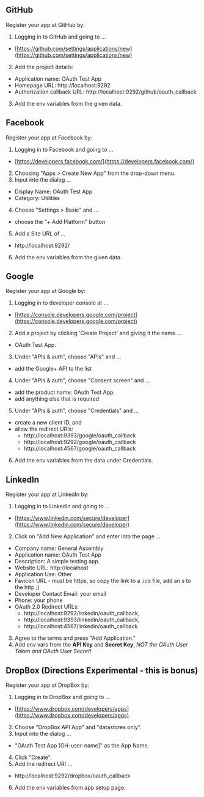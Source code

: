 <!-- FIXME ensure the steps below work, are clear, and aren't unnecessary
      for example: can the redirect uris just be domains, sans port & path?
TODO  draw diagram of flow... -->
## GitHub

Register your app at GitHub by:

1. Logging in to GitHub and going to ...
  - [https://github.com/settings/applications/new](https://github.com/settings/applications/new)
2. Add the project details:
  - Application name:           OAuth Test App
  - Homepage URL:               http://localhost:9292
  - Authorization callback URL: http://localhost:9292/github/oauth_callback
3. Add the env variables from the given data.

## Facebook

Register your app at Facebook by:

1. Logging in to Facebook and going to ...
  - [https://developers.facebook.com/](https://developers.facebook.com/)
2. Choosing "Apps > Create New App" from the drop-down menu.
3. Input into the dialog ...
  - Display Name: OAuth Test App
  - Category:     Utilities
4. Choose "Settings > Basic" and ...
  - choose the "+ Add Platform" button
5. Add a Site URL of ...
  - http://localhost:9292/
6. Add the env variables from the given data.

## Google

Register your app at Google by:

1. Logging in to developer console at ...
  - [https://console.developers.google.com/project](https://console.developers.google.com/project)
2. Add a project by clicking 'Create Project' and giving it the name ...
  - OAuth Test App.
3. Under "APIs & auth", choose "APIs" and ...
  - add the Google+ API to the list
4. Under "APIs & auth", choose "Consent screen" and ...
  - add the product name: OAuth Test App.
  - add anything else that is required
5. Under "APIs & auth", choose "Credentials" and ...
  - create a new client ID, and
  - allow the redirect URIs:
     - http://localhost:9393/google/oauth_callback
     - http://localhost:9292/google/oauth_callback
     - http://localhost:4567/google/oauth_callback
6. Add the env variables from the data under Credentials.

## LinkedIn

Register your app at LinkedIn by:

1. Logging in to LinkedIn and going to ...
  - [https://www.linkedin.com/secure/developer](https://www.linkedin.com/secure/developer)
2. Click on "Add New Application" and enter into the page ...
  - Company name:     General Assembly
  - Application name: OAuth Test App
  - Description:      A simple testing app.
  - Website URL:      http://localhost
  - Application Use:  Other
  - Favicon URL - must be https, so copy the link to a .ico file, add an s to the http ;)
  - Developer Contact Email: your email
  - Phone:            your phone
  - OAuth 2.0 Redirect URLs:
     - http://localhost:9292/linkedin/oauth_callback,
     - http://localhost:9393/linkedin/oauth_callback,
     - http://localhost:4567/linkedin/oauth_callback
3. Agree to the terms and press "Add Application."
4. Add env vars from the **API Key** and **Secret Key**, *NOT the OAuth User Token and OAuth User Secret!*

## DropBox (Directions Experimental - this is bonus)

Register your app at DropBox by:

1. Logging in to DropBox and going to ...
  - [https://www.dropbox.com/developers/apps](https://www.dropbox.com/developers/apps)
2. Choose "DropBox API App" and "datastores only".
3. Input into the dialog ...
  - "OAuth Test App [GH-user-name]" as the App Name.
4. Click "Create".
5. Add the redirect URI ...
  - http://localhost:9292/dropbox/oauth_callback
6. Add the env variables from app setup page.

